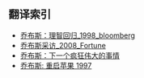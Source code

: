 ## 翻译索引

- [乔布斯：理智回归_1998_bloomberg](1998_sanity_returning.md)
- [乔布斯采访_2008_Fortune](jobsspeakout.md) 
- [乔布斯：下一个疯狂伟大的事情](Steve_Jobs_The_Next_Insanely_Great_Thing.md)
- [乔布斯: 重启苹果 1997](1997_restart_apple.md)
